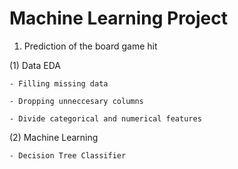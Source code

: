 # Machine Learning Project 
1. Prediction of the board game hit

  (1) Data EDA
  
    - Filling missing data
    
    - Dropping unneccesary columns
    
    - Divide categorical and numerical features
    
  (2) Machine Learning
  
    - Decision Tree Classifier
